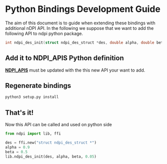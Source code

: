 # Python Bindings Development Guide

The aim of this document is to guide when extending these bindings with additional nDPI API.
In the following we suppose that we want to add the following API to ndpi python package.

``` c
int ndpi_des_init(struct ndpi_des_struct *des, double alpha, double beta, float significance);
```

## Add it to NDPI_APIS Python definition


[**NDPI_APIS**][py_ndpi_api] must be updated with the this new API your want to add.

## Regenerate bindings

``` bash
python3 setup.py install
```

## That's it!

Now this API can be called and used on python side

``` python
from ndpi import lib, ffi

des = ffi.new("struct ndpi_des_struct *")
alpha = 0.9
beta = 0.5
lib.ndpi_des_init(des, alpha, beta, 0.05)
```

[py_ndpi_api]: https://github.com/ntop/nDPI/blob/c47d710d8e5281fff2f1f90ff5462c16ac91d50c/python/ndpi/ndpi_build.py#L49
